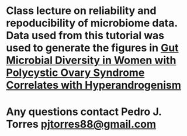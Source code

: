 # Class lecture on reliability and repoducibility of microbiome data. Data used from this tutorial was used to generate the figures in [Gut Microbial Diversity in Women with Polycystic Ovary Syndrome Correlates with Hyperandrogenism](https://academic.oup.com/jcem/advance-article-abstract/doi/10.1210/jc.2017-02153/4822208?redirectedFrom=fulltext)

# Any questions contact Pedro J. Torres <pjtorres88@gmail.com>
